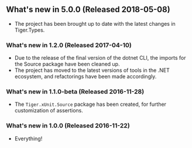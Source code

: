 ## What's new in 5.0.0 (Released 2018-05-08)

* The project has been brought up to date with the latest changes in Tiger.Types.

### What's new in 1.2.0 (Released 2017-04-10)

* Due to the release of the final version of the dotnet CLI, the imports for the Source package have been cleaned up.
* The project has moved to the latest versions of tools in the .NET ecosystem, and refactorings have been made accordingly.

### What's new in 1.1.0-beta (Released 2016-11-28)

* The `Tiger.xUnit.Source` package has been created, for further customization of assertions.

### What's new in 1.0.0 (Released 2016-11-22)

* Everything!
